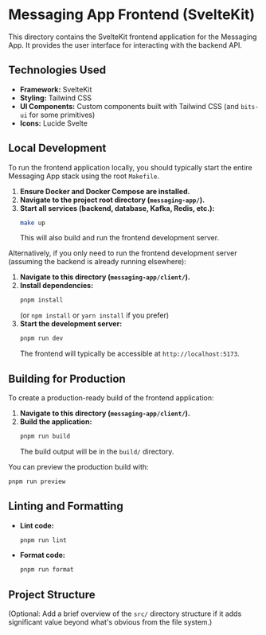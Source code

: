 # Messaging App Frontend (SvelteKit)

This directory contains the SvelteKit frontend application for the Messaging App. It provides the user interface for interacting with the backend API.

## Technologies Used

*   **Framework:** SvelteKit
*   **Styling:** Tailwind CSS
*   **UI Components:** Custom components built with Tailwind CSS (and `bits-ui` for some primitives)
*   **Icons:** Lucide Svelte

## Local Development

To run the frontend application locally, you should typically start the entire Messaging App stack using the root `Makefile`.

1.  **Ensure Docker and Docker Compose are installed.**
2.  **Navigate to the project root directory (`messaging-app/`).**
3.  **Start all services (backend, database, Kafka, Redis, etc.):**
    ```sh
    make up
    ```
    This will also build and run the frontend development server.

Alternatively, if you only need to run the frontend development server (assuming the backend is already running elsewhere):

1.  **Navigate to this directory (`messaging-app/client/`).**
2.  **Install dependencies:**
    ```sh
    pnpm install
    ```
    (or `npm install` or `yarn install` if you prefer)
3.  **Start the development server:**
    ```sh
    pnpm run dev
    ```
    The frontend will typically be accessible at `http://localhost:5173`.

## Building for Production

To create a production-ready build of the frontend application:

1.  **Navigate to this directory (`messaging-app/client/`).**
2.  **Build the application:**
    ```sh
    pnpm run build
    ```
    The build output will be in the `build/` directory.

You can preview the production build with:
```sh
pnpm run preview
```

## Linting and Formatting

*   **Lint code:**
    ```sh
    pnpm run lint
    ```
*   **Format code:**
    ```sh
    pnpm run format
    ```

## Project Structure

(Optional: Add a brief overview of the `src/` directory structure if it adds significant value beyond what's obvious from the file system.)